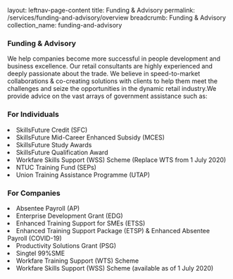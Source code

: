 layout: leftnav-page-content
title: Funding & Advisory
permalink: /services/funding-and-advisory/overview
breadcrumb: Funding & Advisory
collection_name: funding-and-advisory

<h3>Funding & Advisory</h3>

<p>We help companies become more successful in people development and business excellence. Our retail consultants are highly experienced and deeply passionate about the trade. We believe in speed-to-market collaborations & co-creating solutions with clients to help them meet the challenges and seize the opportunities in the dynamic retail industry.​
We provide advice on the vast arrays of government assistance such as:</p>

<h3>For Individuals</h3>
<li>SkillsFuture Credit (SFC)</li>
<li>SkillsFuture Mid-Career Enhanced Subsidy (MCES)</li>
<li>SkillsFuture Study Awards</li>
<li>SkillsFuture Qualification Award</li>
<li>Workfare Skills Support (WSS) Scheme (Replace WTS from 1 July 2020)</li>
<li>NTUC Training Fund (SEPs)</li>
<li>Union Training Assistance Programme (UTAP)</li>

<h3>For Companies</h3>
<li>Absentee Payroll (AP)</li>
<li>Enterprise Development Grant (EDG)</li>
<li>Enhanced Training Support for SMEs (ETSS)</li>
<li>Enhanced Training Support Package (ETSP) & Enhanced Absentee Payroll (COVID-19)</li>
<li>Productivity Solutions Grant (PSG)</li>
<li>Singtel 99%SME</li>
<li>Workfare Training Support (WTS) Scheme</li>
<li>Workfare Skills Support (WSS) Scheme (available as of 1 July 2020)</li>
